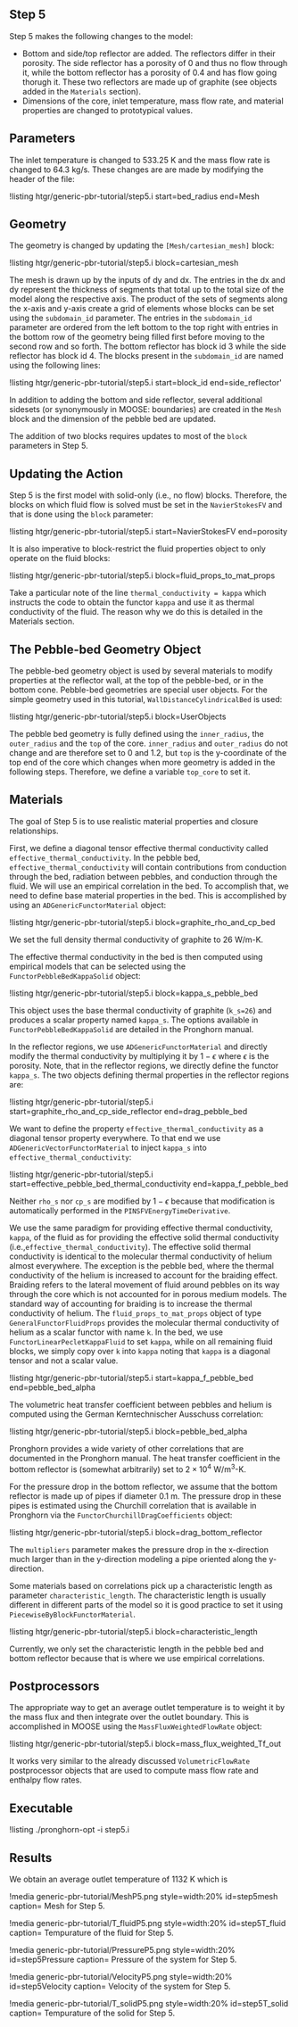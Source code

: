 ## Step 5

Step 5 makes the following changes to the model:

- Bottom and side/top reflector are added. The reflectors differ in their porosity. The side reflector has a porosity of 0 and thus no flow through it, while the bottom reflector has a porosity of 0.4 and has flow going thorugh it. These two reflectors are made up of graphite (see objects added in the `Materials` section).
- Dimensions of the core, inlet temperature, mass flow rate, and material properties are changed to prototypical values.

## Parameters

The inlet temperature is changed to $533.25$ K and the mass flow rate is changed to $64.3$ kg/s. These changes are are made by modifying the header of the file:

!listing htgr/generic-pbr-tutorial/step5.i start=bed_radius end=Mesh

## Geometry

The geometry is changed by updating the `[Mesh/cartesian_mesh]` block:

!listing htgr/generic-pbr-tutorial/step5.i block=cartesian_mesh

The mesh is drawn up by the inputs of dy and dx. The entries in the dx and dy represent the thickness of segments that total up to the total size of the model along the respective axis. The product of the sets of segments along the x-axis and y-axis create a grid of elements whose blocks can be set using the `subdomain_id` parameter. The entries in the `subdomain_id` parameter are ordered from the left bottom to the top right with
entries in the bottom row of the geometry being filled first before moving to the second
row and so forth.
The bottom reflector has block id 3 while the side reflector has block id 4.
The blocks present in the `subdomain_id` are named using the following lines:

!listing htgr/generic-pbr-tutorial/step5.i start=block_id end=side_reflector'

In addition to adding the bottom and side reflector, several additional sidesets (or synonymously in MOOSE: boundaries) are created in the `Mesh` block and the dimension of the pebble bed are updated.

The addition of two blocks requires updates to most of the `block` parameters in Step 5.

## Updating the Action

Step 5 is the first model with solid-only (i.e., no flow) blocks. Therefore, the blocks on which fluid flow is solved must be set in the `NavierStokesFV` and that is done using the `block` parameter:

!listing htgr/generic-pbr-tutorial/step5.i start=NavierStokesFV end=porosity

It is also imperative to block-restrict the fluid properties object to only
operate on the fluid blocks:

!listing htgr/generic-pbr-tutorial/step5.i block=fluid_props_to_mat_props

Take a particular note of the line `thermal_conductivity = kappa` which instructs the code to obtain the
functor `kappa` and use it as thermal conductivity of the fluid. The reason why we do this is detailed in
the Materials section.

## The Pebble-bed Geometry Object

The pebble-bed geometry object is used by several materials to modify properties at the
reflector wall, at the top of the pebble-bed, or in the bottom cone.
Pebble-bed geometries are special user objects.
For the simple geometry used in this tutorial, `WallDistanceCylindricalBed` is used:

!listing htgr/generic-pbr-tutorial/step5.i block=UserObjects

The pebble bed geometry is fully defined using the `inner_radius`, the `outer_radius` and the `top` of the core. `inner_radius` and `outer_radius` do not change and
are therefore set to $0$ and $1.2$, but `top` is the y-coordinate of the top end
of the core which changes when more geometry is added in the following steps. Therefore,
we define a variable `top_core` to set it.

## Materials

The goal of Step 5 is to use realistic material properties and closure relationships.

First, we define a diagonal tensor effective thermal conductivity called `effective_thermal_conductivity`. In the
pebble bed, `effective_thermal_conductivity` will contain contributions from conduction through the bed,
radiation between pebbles, and conduction through the fluid. We will use an empirical correlation in the bed.
To accomplish that, we need to define base material properties in the bed. This is accomplished by using an
`ADGenericFunctorMaterial` object:

!listing htgr/generic-pbr-tutorial/step5.i block=graphite_rho_and_cp_bed

We set the full density thermal conductivity of graphite to $26$ W/m-K.

The effective thermal conductivity in the bed is then computed using empirical models that can be
selected using the `FunctorPebbleBedKappaSolid` object:

!listing htgr/generic-pbr-tutorial/step5.i block=kappa_s_pebble_bed

This object uses the base thermal conductivity of graphite (`k_s=26`)
and produces a scalar property named `kappa_s`. The options available in
`FunctorPebbleBedKappaSolid` are detailed in the Pronghorn manual.

In the reflector regions, we use `ADGenericFunctorMaterial` and directly modify the thermal
conductivity by multiplying it by $1 - \epsilon$ where $\epsilon$ is the porosity. Note, that in the
reflector regions, we directly define the functor `kappa_s`. The two objects defining thermal
properties in the reflector regions are:

!listing htgr/generic-pbr-tutorial/step5.i start=graphite_rho_and_cp_side_reflector end=drag_pebble_bed

We want to define the property `effective_thermal_conductivity` as a
diagonal tensor property everywhere. To that end we use `ADGenericVectorFunctorMaterial` to inject `kappa_s` into `effective_thermal_conductivity`:

!listing htgr/generic-pbr-tutorial/step5.i start=effective_pebble_bed_thermal_conductivity end=kappa_f_pebble_bed

Neither `rho_s` nor `cp_s` are modified by $1 - \epsilon$ because that modification is automatically
performed in the `PINSFVEnergyTimeDerivative`.

We use the same paradigm for providing effective thermal conductivity, `kappa`, of the fluid as for providing the effective solid thermal conductivity (i.e.,`effective_thermal_conductivity`). The effective solid thermal conductivity is identical to the
molecular thermal conductivity of helium almost everywhere. The exception is the pebble bed, where the thermal conductivity of the helium is
increased to account for the braiding effect. Braiding refers to the lateral movement of fluid around pebbles on its way through the core
which is not accounted for in porous medium models. The standard way of accounting for braiding is to increase the thermal conductivity of
helium. The `fluid_props_to_mat_props` object of type `GeneralFunctorFluidProps` provides the molecular thermal conductivity of helium as
a scalar functor with name `k`. In the bed, we use `FunctorLinearPecletKappaFluid` to set `kappa`, while on all remaining fluid blocks,
we simply copy over `k` into `kappa` noting that `kappa` is a diagonal tensor and not a scalar value.

!listing htgr/generic-pbr-tutorial/step5.i start=kappa_f_pebble_bed end=pebble_bed_alpha

The volumetric heat transfer coefficient between pebbles and helium is computed
using the German Kerntechnischer Ausschuss correlation:

!listing htgr/generic-pbr-tutorial/step5.i block=pebble_bed_alpha

Pronghorn provides a wide variety of other correlations that are documented
in the Pronghorn manual.
The heat transfer coefficient in the bottom reflector is (somewhat arbitrarily)
set to $2 \times 10^4$ W/m$^3$-K.

For the pressure drop in the bottom reflector, we assume that the bottom
reflector is made up of pipes if diameter $0.1$ m. The pressure drop in these
pipes is estimated using the Churchill correlation that is available in Pronghorn via the `FunctorChurchillDragCoefficients` object:

!listing htgr/generic-pbr-tutorial/step5.i block=drag_bottom_reflector

The `multipliers` parameter makes the pressure drop in the x-direction much
larger than in the y-direction modeling a pipe oriented along
the y-direction.

Some materials based on correlations pick up a characteristic length as parameter `characteristic_length`. The characteristic length is usually different in different
parts of the model so it is good practice to set it using `PiecewiseByBlockFunctorMaterial`.

!listing htgr/generic-pbr-tutorial/step5.i block=characteristic_length

Currently, we only set the characteristic length in the pebble
bed and bottom reflector because that is where we use empirical correlations.

## Postprocessors

The appropriate way to get an average outlet temperature is to weight it by the mass flux and then integrate over the outlet boundary. This is accomplished in MOOSE using the `MassFluxWeightedFlowRate` object:

!listing htgr/generic-pbr-tutorial/step5.i block=mass_flux_weighted_Tf_out

It works very similar to the already discussed `VolumetricFlowRate` postprocessor objects that are used to compute mass flow rate and enthalpy flow rates.

## Executable

!listing
./pronghorn-opt -i step5.i

## Results

We obtain an average outlet temperature of $1132$ K which is

!media generic-pbr-tutorial/MeshP5.png
    style=width:20%
    id=step5mesh
    caption= Mesh for Step 5.

!media generic-pbr-tutorial/T_fluidP5.png
    style=width:20%
    id=step5T_fluid
    caption= Tempurature of the fluid for Step 5.

!media generic-pbr-tutorial/PressureP5.png
    style=width:20%
    id=step5Pressure
    caption= Pressure of the system for Step 5.

!media generic-pbr-tutorial/VelocityP5.png
    style=width:20%
    id=step5Velocity
    caption= Velocity of the system for Step 5.

!media generic-pbr-tutorial/T_solidP5.png
    style=width:20%
    id=step5T_solid
    caption= Tempurature of the solid for Step 5.    
